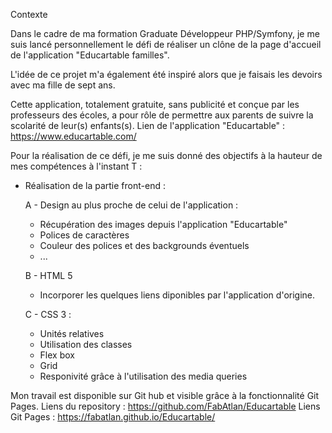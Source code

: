 Contexte

Dans le cadre de ma formation Graduate Développeur PHP/Symfony, je me suis lancé personnellement le défi de réaliser un 
clône de la page d'accueil de l'application "Educartable familles".

L'idée de ce projet m'a également été inspiré alors que je faisais les devoirs avec ma fille de sept ans.

Cette application, totalement gratuite, sans publicité et conçue par les professeurs des écoles, a pour rôle de 
permettre aux parents de suivre la scolarité de leur(s) enfants(s).
Lien de l'application "Educartable" : https://www.educartable.com/

Pour la réalisation de ce défi, je me suis donné des objectifs à la hauteur de mes compétences à l'instant T :
- Réalisation de la partie front-end :

  A - Design au plus proche de celui de l'application :
    - Récupération des images depuis l'application "Educartable"
    - Polices de caractères
    - Couleur des polices et des backgrounds éventuels
    - ...

  B - HTML 5
    - Incorporer les quelques liens diponibles par l'application d'origine.

  C - CSS 3 :
    - Unités relatives
    - Utilisation des classes
    - Flex box
    - Grid
    - Responivité grâce à l'utilisation des media queries

Mon travail est disponible sur Git hub et visible grâce à la fonctionnalité Git Pages.
Liens du repository : https://github.com/FabAtlan/Educartable
Liens Git Pages : https://fabatlan.github.io/Educartable/
